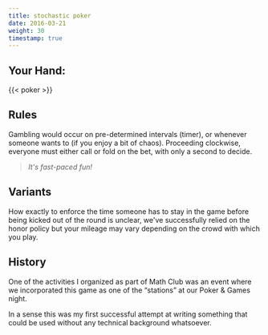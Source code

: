 ```yaml
---
title: stochastic poker
date: 2016-03-21
weight: 30
timestamp: true
---
```


## Your Hand:
{{< poker >}}


## Rules
Gambling would occur on pre-determined intervals (timer), or whenever someone wants to (if you enjoy a bit of chaos).
Proceeding clockwise, everyone must either call or fold on the bet, with only a second to decide.

> _It's fast-paced fun!_

## Variants
How exactly to enforce the time someone has to stay in the game before being kicked out of the round is unclear, we've successfully relied on the honor policy but your mileage may vary depending on the crowd with which you play.

## History
One of the activities I organized as part of Math Club was an event where we incorporated this game as one of the “stations” at our Poker & Games night.

In a sense this was my first successful attempt at writing something that could be used without any technical background whatsoever.
